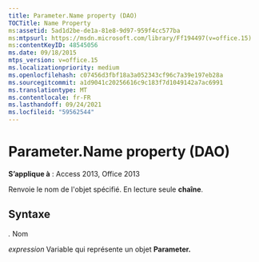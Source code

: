 ```yaml
---
title: Parameter.Name property (DAO)
TOCTitle: Name Property
ms:assetid: 5ad1d2be-de1a-81e8-9d97-959f4cc577ba
ms:mtpsurl: https://msdn.microsoft.com/library/Ff194497(v=office.15)
ms:contentKeyID: 48545056
ms.date: 09/18/2015
mtps_version: v=office.15
ms.localizationpriority: medium
ms.openlocfilehash: c07456d3fbf18a3a052343cf96c7a39e197eb28a
ms.sourcegitcommit: a1d9041c20256616c9c183f7d1049142a7ac6991
ms.translationtype: MT
ms.contentlocale: fr-FR
ms.lasthandoff: 09/24/2021
ms.locfileid: "59562544"
---
```

# <a name="parametername-property-dao"></a>Parameter.Name property (DAO)


**S’applique à** : Access 2013, Office 2013

Renvoie le nom de l'objet spécifié. En lecture seule **chaîne**.

## <a name="syntax"></a>Syntaxe

*.* Nom

*expression* Variable qui représente un objet **Parameter.**

